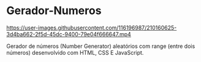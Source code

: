 # Gerador-Numeros

https://user-images.githubusercontent.com/116196987/210160625-3d4ba662-2f5d-45dc-9400-79e04f666647.mp4

Gerador de números (Number Generator) aleatórios com range (entre dois números) desenvolvido com HTML, CSS E JavaScript.
